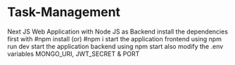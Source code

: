 # Task-Management
Next JS Web Application with Node JS as Backend
install the dependencies first with #npm install (or) #npm i 
start the application frontend using npm run dev 
start the application backend using npm start
also modify the .env variables MONGO_URI, JWT_SECRET & PORT

